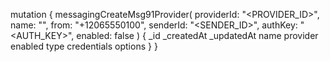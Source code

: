 mutation {
    messagingCreateMsg91Provider(
        providerId: "<PROVIDER_ID>",
        name: "<NAME>",
        from: "+12065550100",
        senderId: "<SENDER_ID>",
        authKey: "<AUTH_KEY>",
        enabled: false
    ) {
        _id
        _createdAt
        _updatedAt
        name
        provider
        enabled
        type
        credentials
        options
    }
}
